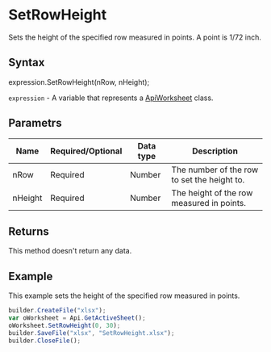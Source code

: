 # SetRowHeight

Sets the height of the specified row measured in points. A point is 1/72 inch.

## Syntax

expression.SetRowHeight(nRow, nHeight);

`expression` - A variable that represents a [ApiWorksheet](../ApiWorksheet.md) class.

## Parametrs

| **Name** | **Required/Optional** | **Data type** | **Description** |
| ------------- | ------------- | ------------- | ------------- |
| nRow | Required | Number | The number of the row to set the height to. |
| nHeight | Required | Number | The height of the row measured in points. |

## Returns

This method doesn't return any data.

## Example

This example sets the height of the specified row measured in points.

```javascript
builder.CreateFile("xlsx");
var oWorksheet = Api.GetActiveSheet();
oWorksheet.SetRowHeight(0, 30);
builder.SaveFile("xlsx", "SetRowHeight.xlsx");
builder.CloseFile();
```
